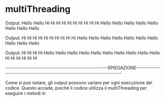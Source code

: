 # multiThreading

Output: Hello Hello Hi Hi Hi Hi Hi Hi Hi Hi Hi Hi Hello Hello Hello Hello Hello Hello Hello Hello

Output: Hi Hi Hi Hi Hi Hi Hi Hi Hi Hi Hello Hello Hello Hello Hello Hello Hello Hello Hello Hello

Output: Hi Hi Hi Hi Hello Hello Hello Hello Hello Hello Hello Hello Hello Hello Hi Hi Hi Hi Hi Hi

---------------------------------------------------SPIEGAZIONE----------------------------------------------------------------------

Come si può notare, gli output possono variare per ogni esecuzione del codice.
Questo accade, poichè il codice utilizza il multiThreading per eseguire i metodi in 
